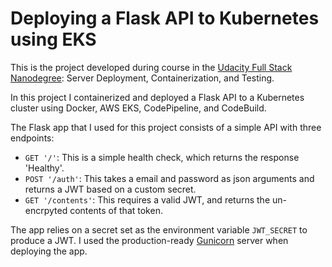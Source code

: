 Deploying a Flask API to Kubernetes using EKS
=============================================

This is the project developed during course in the [Udacity Full Stack Nanodegree](https://www.udacity.com/course/full-stack-web-developer-nanodegree--nd004): Server Deployment, Containerization, and Testing.

In this project I containerized and deployed a Flask API to a Kubernetes cluster using Docker, AWS EKS, CodePipeline, and CodeBuild.

The Flask app that I used for this project consists of a simple API with three endpoints:

- `GET '/'`: This is a simple health check, which returns the response 'Healthy'. 
- `POST '/auth'`: This takes a email and password as json arguments and returns a JWT based on a custom secret.
- `GET '/contents'`: This requires a valid JWT, and returns the un-encrpyted contents of that token. 

The app relies on a secret set as the environment variable `JWT_SECRET` to produce a JWT. I used the production-ready [Gunicorn](https://gunicorn.org/) server when deploying the app.
